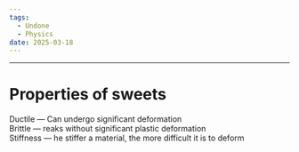 ```yaml
---
tags:
  - Undone
  - Physics
date: 2025-03-18
---
```

---  
# Properties of sweets  
Ductile — Can undergo significant deformation   
Brittle  — reaks without significant plastic deformation  
Stiffness  — he stiffer a material, the more difficult it is to deform